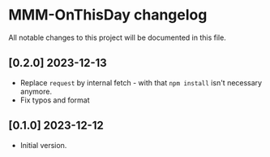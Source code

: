 # MMM-OnThisDay changelog

All notable changes to this project will be documented in this file.

## [0.2.0] 2023-12-13

- Replace `request` by internal fetch - with that `npm install` isn't necessary anymore.
- Fix typos and format

## [0.1.0] 2023-12-12

- Initial version.

